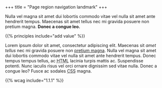 +++
title = "Page region navigation landmark"
+++

<p>Nulla vel magna sit amet dui lobortis commodo vitae vel nulla sit amet ante hendrerit tempus. Maecenas sit amet tellus nec mi gravida posuere non pretium magna. <strong>Donec a congue leo. </strong></p>

{{% principles include="add value" %}}

<p>Lorem ipsum dolor sit amet, consectetur adipiscing elit. Maecenas sit <em>amet tellus</em> nec mi gravida posuere non <a href='#'>pretium magna</a>. Nulla vel magna sit amet dui lobortis commodo vitae vel nulla sit amet ante hendrerit tempus. Donec tempus tempus tellus, ac <abbr title='Hypertext Markup Language'>HTML</abbr> lacinia turpis mattis ac. Suspendisse potenti. Nunc iaculis risus vel orci ornare dignissim sed vitae nulla. Donec a congue leo? Fusce ac sodales <abbr title='Cascading Style Sheets'>CSS</abbr> magna. </p>

{{% wcag include="1.1.1" %}}
